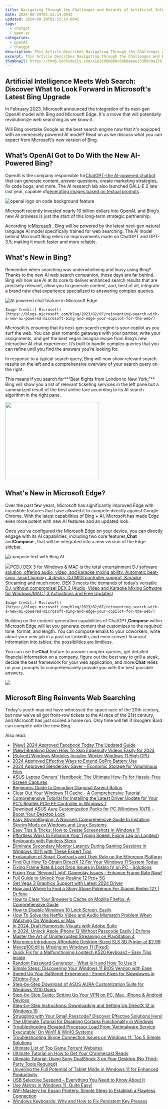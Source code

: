 ```yaml
---
title: Navigating Through the Challenges and Hazards of Artificial Intelligence
date: 2024-08-29T01:52:14.094Z
updated: 2024-08-30T01:52:14.094Z
tags:
  - chatgpt
  - open-ai
categories:
  - openAI
  - chatgpt
description: This Article Describes Navigating Through the Challenges and Hazards of Artificial Intelligence
excerpt: This Article Describes Navigating Through the Challenges and Hazards of Artificial Intelligence
thumbnail: https://thmb.techidaily.com/e1e3cd6b008cdab8aeee33309c0a15674cf83671f125b94d0f79189ce7d24b4f.jpg
---
```


## Artificial Intelligence Meets Web Search: Discover What to Look Forward in Microsoft's Latest Bing Upgrade

 In February 2023, Microsoft announced the integration of its next-gen OpenAI model with Bing and Microsoft Edge. It's a move that will potentially revolutionize web searching as we know it.

 Will Bing overtake Google as the best search engine now that it's equipped with an immensely powered AI model? Read on as we discuss what you can expect from Microsoft's new version of Bing.

## What’s OpenAI Got to Do With the New AI-Powered Bing?

 OpenAI is the company responsible for[ChatGPT–the AI-powered chatbot](http://www.makeuseof.com/how-to-use-chatgpt-by-openai/) that can generate content, answer questions, create marketing strategies, fix code bugs, and more. The AI research lab also launched DALL-E 2 late last year, capable of[generating images based on textual prompts](https://www.makeuseof.com/how-to-use-dall-e-2/) .

![openai logo on code background feature](https://static1.makeuseofimages.com/wordpress/wp-content/uploads/2023/02/openai-logo-on-code-background-feature.jpg)

 Microsoft recently invested nearly 10 billion dollars into OpenAI, and Bing’s new AI prowess is just the start of this long-term strategic partnership.

 According to[Microsoft](https://blogs.microsoft.com/blog/2023/02/07/reinventing-search-with-a-new-ai-powered-microsoft-bing-and-edge-your-copilot-for-the-web/) , Bing will be powered by the latest next-gen natural language AI model specifically trained for web searching. The AI model behind Microsoft Bing relies on improvements made on ChatGPT and GPT-3.5, making it much faster and more reliable.

## What's New in Bing?

 Remember when searching was underwhelming and lousy using Bing? Thanks to the new AI web search companion, those days are far behind. Bing will now use AI at its core to deliver enhanced search results that are precisely relevant, allow you to generate content, and, best of all, integrate a brand new chat experience specialized to answering complex queries.

![AI powered chat feature in Microsoft Edge](https://static1.makeuseofimages.com/wordpress/wp-content/uploads/2023/02/bing-chat-new.jpg)

` Image Credit:[ Microsoft](https://blogs.microsoft.com/blog/2023/02/07/reinventing-search-with-a-new-ai-powered-microsoft-bing-and-edge-your-copilot-for-the-web/) `

 Microsoft is ensuring that its next-gen search engine is your copilot as you surf the web. You can plan romantic getaways with your partner, write your assignments, and get the best vegan lasagna recipe from Bing’s new interactive AI chat experience. It’s built to handle complex queries that you can refine until you find the answers you’re looking for.

 In response to a typical search query, Bing will now show relevant search results on the left and a comprehensive overview of your search query on the right.

 This means if you search for**“Best flights from London to New York,”** Bing will show you a list of relevant ticketing services in the left pane but a summarized result of the best airline fare according to its AI search algorithm in the right pane.

<!-- affiliate ads begin -->
<a href="https://modlily.sjv.io/c/5597632/2072819/17059" target="_top" id="2072819"><img src="//a.impactradius-go.com/display-ad/17059-2072819" border="0" alt="" width="300" height="250"/></a><img height="0" width="0" src="https://imp.pxf.io/i/5597632/2072819/17059" style="position:absolute;visibility:hidden;" border="0" />
<!-- affiliate ads end -->
## What's New in Microsoft Edge?

 Over the past few years, Microsoft has significantly improved Edge with incredible features that have allowed it to compete directly against Google Chrome. With the latest capabilities of Bing + AI, Microsoft has made Edge even more potent with new AI features and an updated look.

 Once you’ve configured the Microsoft Edge on your device, you can directly engage with its AI capabilities, including two core features,**Chat** and**Compose** , that will be integrated into a new version of the Edge sidebar.

![compose text with Bing AI](https://static1.makeuseofimages.com/wordpress/wp-content/uploads/2023/02/bing-ai-compose-new.jpg)

<!-- affiliate ads begin -->
<a href="https://shop.pcdj.com/order/checkout.php?PRODS=4698824&QTY=1&AFFILIATE=108875&CART=1"> <img src="https://secure.avangate.com/images/merchant/47f4b6321e9fd8e8f7326a6adc1a7c1e/products/dex3pro-screenshot-homepage.png" border="0">PCDJ DEX 3 for Windows & MAC is the total entertainment DJ software solution, offering audio, video, and karaoke mixing ability. Automatic beat-sync, smart looping, 4 decks, DJ MIDI controller support, Karaoke Streaming and much more. 
DEX 3 meets the demands of today’s versatile DJ, without compromise! 
DEX 3 (Audio, Video and Karaoke Mixing Software for Windows/MAC | 3 Activations and Free Updates)</a>
<!-- affiliate ads end -->
` Image Credit:[ Microsoft](https://blogs.microsoft.com/blog/2023/02/07/reinventing-search-with-a-new-ai-powered-microsoft-bing-and-edge-your-copilot-for-the-web/) `

 Building on the content-generation capabilities of ChatGPT,**Compose** within Microsoft Edge will let you generate content that customizes to the required tone, format, and length. You can compose emails to your coworkers, write about your new job in a post on LinkedIn, and even convert financial information into tables; the possibilities are limitless.

 You can use the**Chat** feature to answer complex queries, get detailed financial information on a company, figure out the best way to grill a steak, decide the best framework for your web application, and more.**Chat** relies on your prompts to comprehensively provide you with the best possible answers.

<!-- affiliate ads begin -->
<a href="https://secure.2checkout.com/order/checkout.php?PRODS=4729320&QTY=1&AFFILIATE=108875&CART=1"><img src="https://secure.avangate.com/images/merchant/f7f07e7dab09533bc71247a5b29a7373/products/2_iDeviceMessageBox.png" border="0"></a>
<!-- affiliate ads end -->
## Microsoft Bing Reinvents Web Searching

 Today's youth may not have witnessed the space race of the 20th century, but now we’ve all got front-row tickets to the AI race of the 21st century, and Microsoft has just scored a home run. Only time will tell if Google’s Bard can compete with the new Bing.


<ins class="adsbygoogle"
     style="display:block"
     data-ad-format="autorelaxed"
     data-ad-client="ca-pub-7571918770474297"
     data-ad-slot="1223367746"></ins>



<ins class="adsbygoogle"
     style="display:block"
     data-ad-client="ca-pub-7571918770474297"
     data-ad-slot="8358498916"
     data-ad-format="auto"
     data-full-width-responsive="true"></ins>

<span class="atpl-alsoreadstyle">Also read:</span>
<div><ul>
<li><a href="https://facebook-video-recording.techidaily.com/new-2024-approved-facebook-today-the-updated-guide/"><u>[New] 2024 Approved  Facebook Today  The Updated Guide</u></a></li>
<li><a href="https://fox-links.techidaily.com/new-breaking-down-how-to-skip-edgenuity-videos-easily-for-2024/"><u>[New] Breaking Down How To Skip Edgenuity Videos Easily for 2024</u></a></li>
<li><a href="https://tech-revival.techidaily.com/solved-windows-modules-installer-worker-windows-11-high-cpu/"><u>[Solved] Windows Modules Installer Worker Windows 11 High CPU</u></a></li>
<li><a href="https://fox-direct.techidaily.com/2024-approved-effective-ways-to-extend-gopro-battery-use/"><u>2024 Approved  Effective Ways to Extend GoPro Battery Use</u></a></li>
<li><a href="https://extra-support.techidaily.com/2024-approved-slendersky-saver-economic-storage-for-voluminous-files/"><u>2024 Approved  SlenderSky Saver - Economic Storage for Voluminous Files</u></a></li>
<li><a href="https://tech-revival.techidaily.com/asus-laptop-owners-handbook-the-ultimate-how-to-for-hassle-free-screen-captures/"><u>ASUS Laptop Owners' Handbook: The Ultimate How-To for Hassle-Free Screen Captures</u></a></li>
<li><a href="https://extra-tips.techidaily.com/beginners-guide-to-decoding-diagonal-aspect-ratios/"><u>Beginners Guide to Decoding Diagonal Aspect Ratios</u></a></li>
<li><a href="https://tech-revival.techidaily.com/clear-out-your-windows-11-cache-a-comprehensive-tutorial/"><u>Clear Out Your Windows 11 Cache - A Comprehensive Tutorial</u></a></li>
<li><a href="https://tech-revival.techidaily.com/comprehensive-tutorial-for-installing-the-latest-driver-update-for-your-pcs-realtek-pcie-fe-controller-in-windows-7/"><u>Comprehensive Tutorial for Installing the Latest Driver Update for Your PC's Realtek PCIe FE Controller in Windows 7</u></a></li>
<li><a href="https://tech-revival.techidaily.com/download-asus-aura-customization-packs-for-pc-windows-1011-boost-your-desktop-look/"><u>Download ASUS Aura Customization Packs for PC (Windows 10/11) – Boost Your Desktop Look</u></a></li>
<li><a href="https://tech-revival.techidaily.com/easy-skymorigging-a-novices-comprehensive-guide-to-installing-skyrim-mods-on-windows-and-linux-systems/"><u>Easy SkymoRigging: A Novice’s Comprehensive Guide to Installing Skyrim Mods on Windows and Linux Systems</u></a></li>
<li><a href="https://tech-revival.techidaily.com/easy-tips-and-tricks-how-to-create-screenshots-in-windows-11/"><u>Easy Tips & Tricks: How to Create Screenshots in Windows 11</u></a></li>
<li><a href="https://tech-revival.techidaily.com/effortless-ways-to-enhance-your-typing-speed-fixing-lag-on-logitech-keyboards-with-painless-steps/"><u>Effortless Ways to Enhance Your Typing Speed: Fixing Lag on Logitech Keyboards with Painless Steps</u></a></li>
<li><a href="https://tech-revival.techidaily.com/eliminate-secondary-monitor-latency-during-gaming-sessions-in-windows-1011-with-these-expert-tips/"><u>Eliminate Secondary Monitor Latency During Gaming Sessions in Windows 10/11 with These Expert Tips</u></a></li>
<li><a href="https://tech-revival.techidaily.com/explanation-of-smart-contracts-and-their-role-on-the-ethereum-platform/"><u>Explanation of Smart Contracts and Their Role on the Ethereum Platform</u></a></li>
<li><a href="https://tech-revival.techidaily.com/find-out-how-to-obtain-directx-12-for-your-windows-11-system-today/"><u>Find Out How To Obtain DirectX 12 For Your Windows 11 System Today</u></a></li>
<li><a href="https://tech-revival.techidaily.com/1723808051561-fixing-frame-rate-and-loot-drop-issues-in-diablo-iv-on-pc-solutions/"><u>Fixing Frame Rate & Loot Drop Issues in Diablo IV on PC - Solutions</u></a></li>
<li><a href="https://tech-revival.techidaily.com/1723808059834-fixing-your-beyond-light-gameplay-issues-enhance-frame-rate-now/"><u>Fixing Your 'Beyond Light' Gameplay Issues - Enhance Frame Rate Now!</u></a></li>
<li><a href="https://easy-unlock-android.techidaily.com/full-guide-to-unlock-your-realme-12-proplus-5g-by-drfone-android/"><u>Full Guide to Unlock Your Realme 12 Pro+ 5G</u></a></li>
<li><a href="https://driver-install.techidaily.com/get-vega-3-graphics-support-with-latest-2024-driver/"><u>Get Vega 3 Graphics Support with Latest 2024 Driver</u></a></li>
<li><a href="https://android-pokemon-go.techidaily.com/how-and-where-to-find-a-shiny-stone-pokemon-for-xiaomi-redmi-12-drfone-by-drfone-virtual-android/"><u>How and Where to Find a Shiny Stone Pokémon For Xiaomi Redmi 12? | Dr.fone</u></a></li>
<li><a href="https://tech-revival.techidaily.com/how-to-clear-your-browsers-cache-on-mozilla-firefox-a-comprehensive-guide/"><u>How to Clear Your Browser's Cache on Mozilla Firefox: A Comprehensive Guide</u></a></li>
<li><a href="https://tech-revival.techidaily.com/1723808176177-how-to-disable-windows-10-lock-screen-easily/"><u>How to Disable Windows 10 Lock Screen, Easily</u></a></li>
<li><a href="https://tech-revival.techidaily.com/how-to-solve-the-netflix-video-and-audio-mismatch-problem-when-watching-on-windows-or-mac/"><u>How To Solve the Netflix Video and Audio Mismatch Problem When Watching On Windows or Mac</u></a></li>
<li><a href="https://vp-tips.techidaily.com/in-2024-draft-humoristic-visuals-with-adobe-suite/"><u>In 2024, Draft Humoristic Visuals with Adobe Suite</u></a></li>
<li><a href="https://iphone-unlock.techidaily.com/in-2024-unlock-apple-iphone-12-without-passcode-easily-drfone-by-drfone-ios/"><u>In 2024, Unlock Apple iPhone 12 Without Passcode Easily | Dr.fone</u></a></li>
<li><a href="https://tech-revival.techidaily.com/master-the-art-of-uninterrupted-streaming-on-playstation-4/"><u>Master the Art of Uninterrupted Streaming on PlayStation 4</u></a></li>
<li><a href="https://hardware-tips.techidaily.com/micronics-introduces-affordable-desktop-sized-sls-3d-printer-at-299/"><u>Micronics Introduces Affordable Desktop-Sized SLS 3D Printer at $2,99</u></a></li>
<li><a href="https://tech-revival.techidaily.com/msvcp100dll-is-missing-on-windows-11-fixed/"><u>Msvcp100.dll Is Missing on Windows 11 [Fixed]</u></a></li>
<li><a href="https://tech-revival.techidaily.com/1723808015294-quick-fix-for-a-malfunctioning-logitech-k520-keyboard-easy-tips-inside/"><u>Quick Fix for a Malfunctioning Logitech K520 Keyboard – Easy Tips Inside</u></a></li>
<li><a href="https://tech-revival.techidaily.com/1723808178301-random-password-generator-what-is-it-and-how-to-use-it/"><u>Random Password Generator - What Is It and How To Use It</u></a></li>
<li><a href="https://tech-revival.techidaily.com/simple-steps-discovering-your-windows-11-bios-version-with-ease/"><u>Simple Steps: Discovering Your Windows 11 BIOS Version with Ease</u></a></li>
<li><a href="https://tech-revival.techidaily.com/speed-up-your-battlenet-experience-expert-fixes-for-slowdowns-in-2eighty-four/"><u>Speed Up Your Battlenet Experience - Expert Fixes for Slowdowns in 2Eighty-Four</u></a></li>
<li><a href="https://tech-revival.techidaily.com/step-by-step-download-of-asus-aura-customization-suite-for-windows-1110-users/"><u>Step-by-Step Download of ASUS AURA Customization Suite for Windows 11/10 Users</u></a></li>
<li><a href="https://tech-revival.techidaily.com/step-by-step-guide-setting-up-your-vpn-on-pc-mac-iphone-and-android-devices/"><u>Step-by-Step Guide: Setting Up Your VPN on PC, Mac, iPhone & Android Devices</u></a></li>
<li><a href="https://tech-revival.techidaily.com/step-by-step-instructions-downloading-and-setting-up-directx-12-in-windows-10/"><u>Step-by-Step Instructions: Downloading and Setting Up DirectX 12 in Windows 10</u></a></li>
<li><a href="https://tech-revival.techidaily.com/struggling-with-your-gmail-passcode-discover-effective-solutions-here/"><u>Struggling with Your Gmail Passcode? Discover Effective Solutions Here!</u></a></li>
<li><a href="https://tech-revival.techidaily.com/the-ultimate-tutorial-for-disabling-cortana-functionality-in-windows/"><u>The Ultimate Tutorial for Disabling Cortana Functionality in Windows</u></a></li>
<li><a href="https://tech-revival.techidaily.com/troubleshooting-elevated-processor-load-from-antimalware-service-executable-on-win11-and-win10-systems/"><u>Troubleshooting Elevated Processor Load From 'Antimalware Service Executable' On Win11 & Win10 Systems</u></a></li>
<li><a href="https://tech-revival.techidaily.com/troubleshooting-skype-connection-issues-on-windows-11-top-5-simple-solutions/"><u>Troubleshooting Skype Connection Issues on Windows 11: Top 5 Simple Solutions</u></a></li>
<li><a href="https://tech-revival.techidaily.com/ultimate-list-of-top-game-torrent-websites/"><u>Ultimate List of Top Game Torrent Websites</u></a></li>
<li><a href="https://tech-revival.techidaily.com/ultimate-tutorial-on-how-to-get-your-chromecast-ready/"><u>Ultimate Tutorial on How to Get Your Chromecast Ready</u></a></li>
<li><a href="https://tech-revival.techidaily.com/ultimate-tutorial-using-sony-dualshock-3-on-your-desktop-no-third-party-tools-required/"><u>Ultimate Tutorial: Using Sony DualShock 3 on Your Desktop (No Third-Party Tools Required)</u></a></li>
<li><a href="https://tech-revival.techidaily.com/unveiling-the-full-potential-of-tablet-mode-in-windows-11-for-enhanced-productivity/"><u>Unveiling the Full Potential of Tablet Mode in Windows 11 for Enhanced Productivity</u></a></li>
<li><a href="https://tech-revival.techidaily.com/usb-selective-suspend-everything-you-need-to-know-about-it/"><u>USB Selective Suspend – Everything You Need to Know About It</u></a></li>
<li><a href="https://tech-revival.techidaily.com/use-alarms-in-windows-11-quite-easy/"><u>Use Alarms in Windows 11. Quite Easy!</u></a></li>
<li><a href="https://tech-revival.techidaily.com/wifi-mastery-for-epson-printers-simple-steps-to-establish-a-flawless-connection/"><u>WiFi Mastery for Epson Printers: Simple Steps to Establish a Flawless Connection</u></a></li>
<li><a href="https://tech-revival.techidaily.com/windows-keyboards-why-and-how-to-fix-persistent-key-presses/"><u>Windows Keyboards: Why and How to Fix Persistent Key Presses</u></a></li>
</ul></div>
